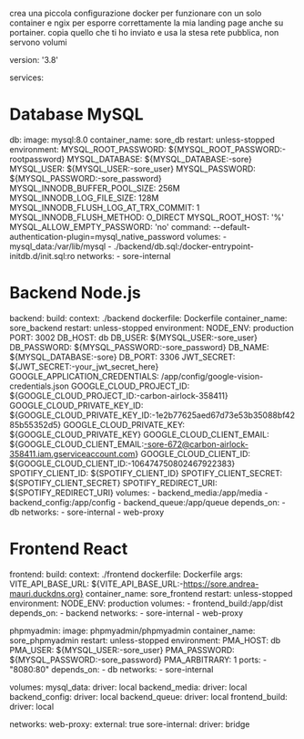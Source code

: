 crea una piccola configurazione docker per funzionare con un solo container e ngix per esporre correttamente la mia landing page anche su portainer. copia quello che ti ho inviato e usa la stesa rete pubblica, non servono volumi

version: '3.8'

services:
  # Database MySQL
  db:
    image: mysql:8.0
    container_name: sore_db
    restart: unless-stopped
    environment:
      MYSQL_ROOT_PASSWORD: ${MYSQL_ROOT_PASSWORD:-rootpassword}
      MYSQL_DATABASE: ${MYSQL_DATABASE:-sore}
      MYSQL_USER: ${MYSQL_USER:-sore_user}
      MYSQL_PASSWORD: ${MYSQL_PASSWORD:-sore_password}
      MYSQL_INNODB_BUFFER_POOL_SIZE: 256M
      MYSQL_INNODB_LOG_FILE_SIZE: 128M
      MYSQL_INNODB_FLUSH_LOG_AT_TRX_COMMIT: 1
      MYSQL_INNODB_FLUSH_METHOD: O_DIRECT
      MYSQL_ROOT_HOST: '%'
      MYSQL_ALLOW_EMPTY_PASSWORD: 'no'
    command: --default-authentication-plugin=mysql_native_password
    volumes:
      - mysql_data:/var/lib/mysql
      - ./backend/db.sql:/docker-entrypoint-initdb.d/init.sql:ro
    networks:
      - sore-internal

  # Backend Node.js
  backend:
    build:
      context: ./backend
      dockerfile: Dockerfile
    container_name: sore_backend
    restart: unless-stopped
    environment:
      NODE_ENV: production
      PORT: 3002
      DB_HOST: db
      DB_USER: ${MYSQL_USER:-sore_user}
      DB_PASSWORD: ${MYSQL_PASSWORD:-sore_password}
      DB_NAME: ${MYSQL_DATABASE:-sore}
      DB_PORT: 3306
      JWT_SECRET: ${JWT_SECRET:-your_jwt_secret_here}
      GOOGLE_APPLICATION_CREDENTIALS: /app/config/google-vision-credentials.json
      GOOGLE_CLOUD_PROJECT_ID: ${GOOGLE_CLOUD_PROJECT_ID:-carbon-airlock-358411}
      GOOGLE_CLOUD_PRIVATE_KEY_ID: ${GOOGLE_CLOUD_PRIVATE_KEY_ID:-1e2b77625aed67d73e53b35088bf4285b55352d5}
      GOOGLE_CLOUD_PRIVATE_KEY: ${GOOGLE_CLOUD_PRIVATE_KEY}
      GOOGLE_CLOUD_CLIENT_EMAIL: ${GOOGLE_CLOUD_CLIENT_EMAIL:-sore-672@carbon-airlock-358411.iam.gserviceaccount.com}
      GOOGLE_CLOUD_CLIENT_ID: ${GOOGLE_CLOUD_CLIENT_ID:-106474750802467922383}
      SPOTIFY_CLIENT_ID: ${SPOTIFY_CLIENT_ID}
      SPOTIFY_CLIENT_SECRET: ${SPOTIFY_CLIENT_SECRET}
      SPOTIFY_REDIRECT_URI: ${SPOTIFY_REDIRECT_URI}
    volumes:
      - backend_media:/app/media
      - backend_config:/app/config
      - backend_queue:/app/queue
    depends_on:
      - db
    networks:
      - sore-internal
      - web-proxy

  # Frontend React
  frontend:
    build:
      context: ./frontend
      dockerfile: Dockerfile
      args:
        VITE_API_BASE_URL: ${VITE_API_BASE_URL:-https://sore.andrea-mauri.duckdns.org}
    container_name: sore_frontend
    restart: unless-stopped
    environment:
      NODE_ENV: production
    volumes:
      - frontend_build:/app/dist
    depends_on:
      - backend
    networks:
      - sore-internal
      - web-proxy

  phpmyadmin:
    image: phpmyadmin/phpmyadmin
    container_name: sore_phpmyadmin
    restart: unless-stopped
    environment:
      PMA_HOST: db
      PMA_USER: ${MYSQL_USER:-sore_user}
      PMA_PASSWORD: ${MYSQL_PASSWORD:-sore_password}
      PMA_ARBITRARY: 1
    ports:
      - "8080:80"
    depends_on:
      - db
    networks:
      - sore-internal

volumes:
  mysql_data:
    driver: local
  backend_media:
    driver: local
  backend_config:
    driver: local
  backend_queue:
    driver: local
  frontend_build:
    driver: local

networks:
  web-proxy:
    external: true
  sore-internal:
    driver: bridge 


